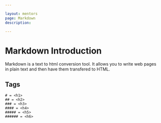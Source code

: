 ```yaml
---

layout: mentors
page: Markdown
description:

---
```



# Markdown Introduction

Markdown is a text to html conversion tool. It allows you to write web pages in plain text and then have them transfered to HTML. 


## Tags
```
# = <h1>
## = <h2>
### = <h3>
#### = <h4>
##### = <h5>
###### = <h6>

```
  
  


